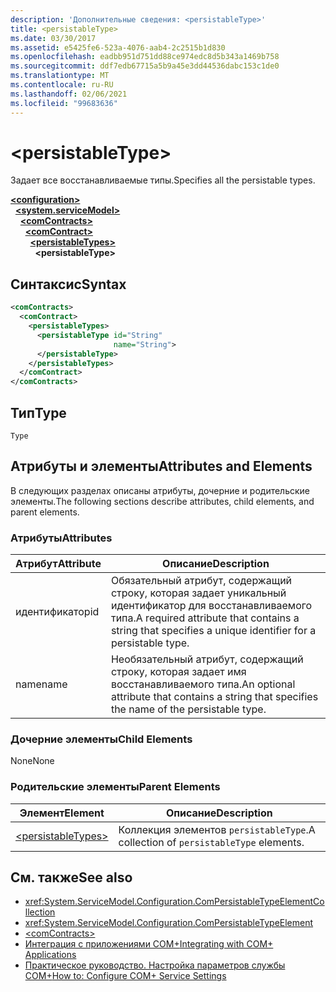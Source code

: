```yaml
---
description: 'Дополнительные сведения: <persistableType>'
title: <persistableType>
ms.date: 03/30/2017
ms.assetid: e5425fe6-523a-4076-aab4-2c2515b1d830
ms.openlocfilehash: eadbb951d751dd88ce974edc8d5b343a1469b758
ms.sourcegitcommit: ddf7edb67715a5b9a45e3dd44536dabc153c1de0
ms.translationtype: MT
ms.contentlocale: ru-RU
ms.lasthandoff: 02/06/2021
ms.locfileid: "99683636"
---
```

# \<persistableType>

<span data-ttu-id="280fd-102">Задает все восстанавливаемые типы.</span><span class="sxs-lookup"><span data-stu-id="280fd-102">Specifies all the persistable types.</span></span>  
  
[**\<configuration>**](../configuration-element.md)\
&nbsp;&nbsp;[**\<system.serviceModel>**](system-servicemodel.md)\
&nbsp;&nbsp;&nbsp;&nbsp;[**\<comContracts>**](comcontracts.md)\
&nbsp;&nbsp;&nbsp;&nbsp;&nbsp;&nbsp;[**\<comContract>**](comcontract.md)\
&nbsp;&nbsp;&nbsp;&nbsp;&nbsp;&nbsp;&nbsp;&nbsp;[**\<persistableTypes>**](persistabletypes.md)\
&nbsp;&nbsp;&nbsp;&nbsp;&nbsp;&nbsp;&nbsp;&nbsp;&nbsp;&nbsp;**\<persistableType>**  
  
## <a name="syntax"></a><span data-ttu-id="280fd-103">Синтаксис</span><span class="sxs-lookup"><span data-stu-id="280fd-103">Syntax</span></span>  
  
```xml  
<comContracts>
  <comContract>
    <persistableTypes>
      <persistableType id="String"
                       name="String">
      </persistableType>
    </persistableTypes>
  </comContract>
</comContracts>
```  
  
## <a name="type"></a><span data-ttu-id="280fd-104">Тип</span><span class="sxs-lookup"><span data-stu-id="280fd-104">Type</span></span>  

 `Type`  
  
## <a name="attributes-and-elements"></a><span data-ttu-id="280fd-105">Атрибуты и элементы</span><span class="sxs-lookup"><span data-stu-id="280fd-105">Attributes and Elements</span></span>  

 <span data-ttu-id="280fd-106">В следующих разделах описаны атрибуты, дочерние и родительские элементы.</span><span class="sxs-lookup"><span data-stu-id="280fd-106">The following sections describe attributes, child elements, and parent elements.</span></span>  
  
### <a name="attributes"></a><span data-ttu-id="280fd-107">Атрибуты</span><span class="sxs-lookup"><span data-stu-id="280fd-107">Attributes</span></span>  
  
|<span data-ttu-id="280fd-108">Атрибут</span><span class="sxs-lookup"><span data-stu-id="280fd-108">Attribute</span></span>|<span data-ttu-id="280fd-109">Описание</span><span class="sxs-lookup"><span data-stu-id="280fd-109">Description</span></span>|  
|---------------|-----------------|  
|<span data-ttu-id="280fd-110">идентификатор</span><span class="sxs-lookup"><span data-stu-id="280fd-110">id</span></span>|<span data-ttu-id="280fd-111">Обязательный атрибут, содержащий строку, которая задает уникальный идентификатор для восстанавливаемого типа.</span><span class="sxs-lookup"><span data-stu-id="280fd-111">A required attribute that contains a string that specifies a unique identifier for a persistable type.</span></span>|  
|<span data-ttu-id="280fd-112">name</span><span class="sxs-lookup"><span data-stu-id="280fd-112">name</span></span>|<span data-ttu-id="280fd-113">Необязательный атрибут, содержащий строку, которая задает имя восстанавливаемого типа.</span><span class="sxs-lookup"><span data-stu-id="280fd-113">An optional attribute that contains a string that specifies the name of the persistable type.</span></span>|  
  
### <a name="child-elements"></a><span data-ttu-id="280fd-114">Дочерние элементы</span><span class="sxs-lookup"><span data-stu-id="280fd-114">Child Elements</span></span>  

 <span data-ttu-id="280fd-115">None</span><span class="sxs-lookup"><span data-stu-id="280fd-115">None</span></span>  
  
### <a name="parent-elements"></a><span data-ttu-id="280fd-116">Родительские элементы</span><span class="sxs-lookup"><span data-stu-id="280fd-116">Parent Elements</span></span>  
  
|<span data-ttu-id="280fd-117">Элемент</span><span class="sxs-lookup"><span data-stu-id="280fd-117">Element</span></span>|<span data-ttu-id="280fd-118">Описание</span><span class="sxs-lookup"><span data-stu-id="280fd-118">Description</span></span>|  
|-------------|-----------------|  
|[\<persistableTypes>](persistabletypes.md)|<span data-ttu-id="280fd-119">Коллекция элементов `persistableType`.</span><span class="sxs-lookup"><span data-stu-id="280fd-119">A collection of `persistableType` elements.</span></span>|  
  
## <a name="see-also"></a><span data-ttu-id="280fd-120">См. также</span><span class="sxs-lookup"><span data-stu-id="280fd-120">See also</span></span>

- <xref:System.ServiceModel.Configuration.ComPersistableTypeElementCollection>
- <xref:System.ServiceModel.Configuration.ComPersistableTypeElement>
- [\<comContracts>](comcontracts.md)
- [<span data-ttu-id="280fd-121">Интеграция с приложениями COM+</span><span class="sxs-lookup"><span data-stu-id="280fd-121">Integrating with COM+ Applications</span></span>](../../../wcf/feature-details/integrating-with-com-plus-applications.md)
- [<span data-ttu-id="280fd-122">Практическое руководство. Настройка параметров службы COM+</span><span class="sxs-lookup"><span data-stu-id="280fd-122">How to: Configure COM+ Service Settings</span></span>](../../../wcf/feature-details/how-to-configure-com-service-settings.md)
